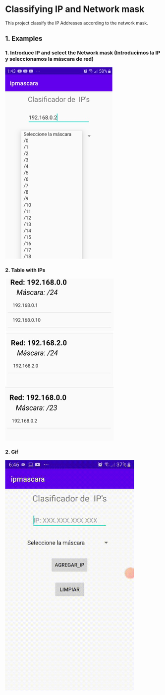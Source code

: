 # Classifying IP and Network mask
This project classify the IP Addresses according to the network mask.
## 1. Examples
 ### 1.   Introduce IP and select the Network mask (Introducimos la IP y seleccionamos la máscara de red)
 ![](imagenes/ejemplo1.jpg)
 
 
 ### 2. Table with IPs
 ![](imagenes/ejemplo2.jpg)
 
  ### 2. Gif
  ![](imagenes/gif.gif)
  
 